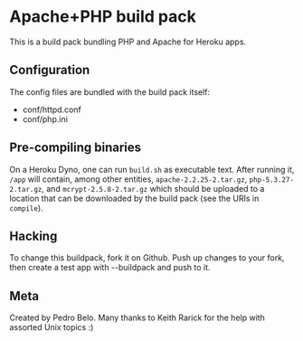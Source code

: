 Apache+PHP build pack
========================

This is a build pack bundling PHP and Apache for Heroku apps.

Configuration
-------------

The config files are bundled with the build pack itself:

* conf/httpd.conf
* conf/php.ini


Pre-compiling binaries
----------------------

On a Heroku Dyno, one can run ``build.sh`` as executable text.  After
running it, `/app` will contain, among other entities,
`apache-2.2.25-2.tar.gz`, `php-5.3.27-2.tar.gz`, and
`mcrypt-2.5.8-2.tar.gz` which should be uploaded to a location that
can be downloaded by the build pack (see the URIs in `compile`).


Hacking
-------

To change this buildpack, fork it on Github. Push up changes to your fork, then create a test app with --buildpack <your-github-url> and push to it.


Meta
----

Created by Pedro Belo.
Many thanks to Keith Rarick for the help with assorted Unix topics :)

